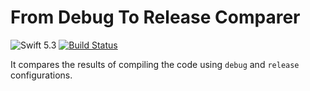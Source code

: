 # From Debug To Release Comparer

![Swift 5.3](https://img.shields.io/badge/Swift-5.3-orange.svg)
[![Build Status](https://travis-ci.org/albinekcom/FromDebugToReleaseComparer.svg?branch=master)](https://travis-ci.org/albinekcom/FromDebugToReleaseComparer)

It compares the results of compiling the code using `debug` and `release` configurations.
